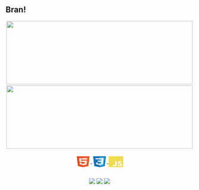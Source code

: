 ## Bran!

<div align="center">
  <a href="https://github.com/rafaballerini">
  <img width="500px" height="170em" src="https://github-readme-stats.vercel.app/api?username=rafabran&show_icons=true&theme=tokyonight&include_all_commits=true&count_private=true"/>
  <img width="500px" height="170em" src="https://github-readme-stats.vercel.app/api/top-langs/?username=rafabran&layout=compact&langs_count=7&theme=tokyonight"/>
</div>
<div style="display: inline_block" align="center"><br>
  <img align="center" alt="Rafa-HTML" height="30" width="40" src="https://raw.githubusercontent.com/devicons/devicon/master/icons/html5/html5-original.svg">
  <img align="center" alt="Rafa-CSS" height="30" width="40" src="https://raw.githubusercontent.com/devicons/devicon/master/icons/css3/css3-original.svg">
  <img align="center" alt="Rafa-Js" height="30" width="40" src="https://raw.githubusercontent.com/devicons/devicon/master/icons/javascript/javascript-plain.svg">
</div>
  
##
 
<div align="center"> 
  <a href="https://instagram.com/branrafa" target="_blank"><img src="https://img.shields.io/badge/-Instagram-%23E4405F?style=for-the-badge&logo=instagram&logoColor=white" target="_blank"></a>
 	<a href = "bioowns@gmail.com"><img src="https://img.shields.io/badge/-Gmail-%23333?style=for-the-badge&logo=gmail&logoColor=white" target="_blank"></a>
  <a href="https://www.linkedin.com/in/rafael-brandão-2229704b" target="_blank"><img src="https://img.shields.io/badge/-LinkedIn-%230077B5?style=for-the-badge&logo=linkedin&logoColor=white" target="_blank"></a> 
</div>
